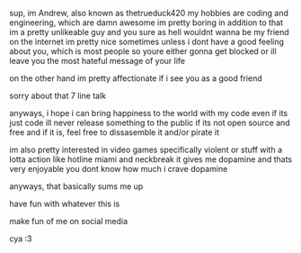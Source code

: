 sup, im Andrew, also known as thetrueduck420
my hobbies are coding and engineering, which are damn awesome
im pretty boring 
in addition to that im a pretty unlikeable guy and you sure as hell wouldnt wanna be my friend
on the internet im pretty nice sometimes
unless i dont have a good feeling about you, which is most people
so youre either gonna get blocked or ill leave you the most hateful message of your life


on the other hand im pretty affectionate if i see you as a good friend


sorry about that 7 line talk


anyways, i hope i can bring happiness to the world with my code
even if its just code
ill never release something to the public if its not open source and free
and if it is, feel free to dissasemble it and/or pirate it


im also pretty interested in video games
specifically violent or stuff with a lotta action
like hotline miami and neckbreak
it gives me dopamine and thats very enjoyable
you dont know how much i crave dopamine


anyways, that basically sums me up

have fun with whatever this is

make fun of me on social media

cya :3

